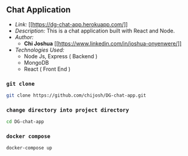 ## Chat Application

- _Link:_ [[https://dg-chat-app.herokuapp.com/]]
- _Description:_ This is a chat application built with React and Node.
- _Author:_
  - **Chi Joshua** [[https://www.linkedin.com/in/joshua-onyenwere/]]
- _Technologies Used:_
  - Node Js, Express ( Backend )
  - MongoDB
  - React ( Front End )

### `git clone`

```sh
git clone https://github.com/chijosh/DG-chat-app.git
```

### `change directory into project directory`

```sh
cd DG-chat-app
```

### `docker compose`

```sh
docker-compose up
```
